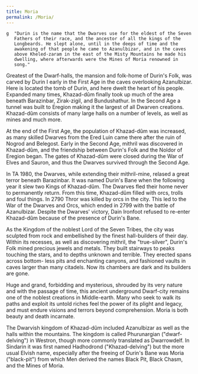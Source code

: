 ```yaml
---
title: Moria
permalink: /Moria/
---
```


<nowiki>`g  "Durin is the name that the Dwarves use for the eldest of the Seven`
`   Fathers of their race, and the ancestor of all the kings of the`
`   Longbeards. He slept alone, until in the deeps of time and the`
`   awakening of that people he came to Azanulbizar, and in the caves`
`   above Kheled-zaram in the east of the Misty Mountains he made his`
`   dwelling, where afterwards were the Mines of Moria renowned in`
`   song." `

</pre>

Greatest of the Dwarf-halls, the mansion and folk-home of Durin's Folk,
was carved by Durin I early in the First Age in the caves overlooking
Azanulbizar. Here is located the tomb of Durin, and here dwelt the heart
of his people. Expanded many times, Khazad-dûm finally took up much of
the area beneath Barazinbar, Zirak-zigil, and Bundushathur. In the
Second Age a tunnel was built to Eregion making it the largest of all
Dwarven creations. Khazad-dûm consists of many large halls on a number
of levels, as well as mines and much more.

At the end of the First Age, the population of Khazad-dûm was increased,
as many skilled Dwarves from the Ered Luin came there after the ruin of
Nogrod and Belegost. Early in the Second Age, mithril was discovered in
Khazad-dûm, and the friendship between Durin's Folk and the Noldor of
Eregion began. The gates of Khazad-dûm were closed during the War of
Elves and Sauron, and thus the Dwarves survived through the Second Age.

In TA 1980, the Dwarves, while extending their mithril-mine, relased a
great terror beneath Barazinbar. It was named Durin's Bane when the
following year it slew two Kings of Khazad-dûm. The Dwarves fled their
home never to permanently return. From this time, Khazad-dûm filled with
orcs, trolls and foul things. In 2790 Thror was killed by orcs in the
city. This led to the War of the Dwarves and Orcs, which ended in 2799
with the battle of Azanulbizar. Despite the Dwarves' victory, Dain
Ironfoot refused to re-enter Khazad-dûm because of the presence of
Durin's Bane.

As the Kingdom of the noblest Lord of the Seven Tribes, the city was
sculpted from rock and embellished by the finest hall-builders of their
day. Within its recesses, as well as discovering mithril, the
"true-silver", Durin's Folk mined precious jewels and metals. They built
stairways to peaks touching the stars, and to depths unknown and
terrible. They erected spans across bottom- less pits and enchanting
canyons, and fashioned vaults in caves larger than many citadels. Now
its chambers are dark and its builders are gone.

Huge and grand, forbidding and mysterious, shrouded by its very nature
and with the passage of time, this ancient underground Dwarf-city
remains one of the noblest creations in Middle-earth. Many who seek to
walk its paths and exploit its untold riches feel the power of its
plight and legacy, and must endure visions and terrors beyond
comprehension. Moria is both beauty and death incarnate.

The Dwarvish kingdom of Khazad-dûm included Azanulbizar as well as the
halls within the mountains. The kingdom is called Phurunargian
("dwarf-delving") in Westron, though more commonly translated as
Dwarrowdelf. In Sindarin it was first named Hadhodrond
("Khazad-delving") but the more usual Elvish name, especially after the
freeing of Durin's Bane was Moria ("black-pit") from which Men derived
the names Black Pit, Black Chasm, and the Mines of Moria.